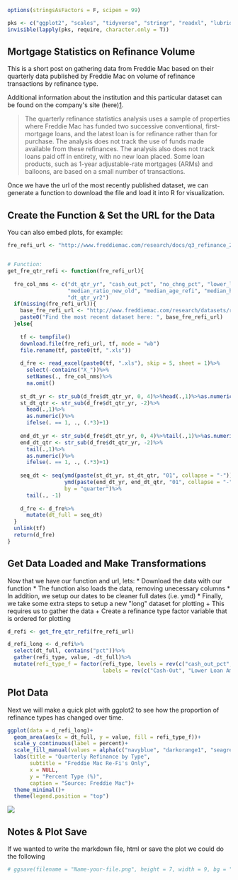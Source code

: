 ``` r
options(stringsAsFactors = F, scipen = 99)

pks <- c("ggplot2", "scales", "tidyverse", "stringr", "readxl", "lubridate")
invisible(lapply(pks, require, character.only = T))
```

Mortgage Statistics on Refinance Volume
---------------------------------------

This is a short post on gathering data from Freddie Mac based on their quarterly data published by Freddie Mac on volume of refinance transactions by refinance type.

Additional information about the institution and this particular dataset can be found on the company's site (here)[1]( "http://www.freddiemac.com/research/datasets/refinance-stats/").

> The quarterly refinance statistics analysis uses a sample of properties where Freddie Mac has funded two successive conventional, first-mortgage loans, and the latest loan is for refinance rather than for purchase. The analysis does not track the use of funds made available from these refinances. The analysis also does not track loans paid off in entirety, with no new loan placed. Some loan products, such as 1-year adjustable-rate mortgages (ARMs) and balloons, are based on a small number of transactions.

Once we have the url of the most recently published dataset, we can generate a function to download the file and load it into R for visualization.

Create the Function & Set the URL for the Data
----------------------------------------------

You can also embed plots, for example:

``` r
fre_refi_url <- "http://www.freddiemac.com/research/docs/q3_refinance_2018.xls"


# Function:
get_fre_qtr_refi <- function(fre_refi_url){
  
  fre_col_nms <- c("dt_qtr_yr", "cash_out_pct", "no_chng_pct", "lower_loan_amt_pct", 
                   "median_ratio_new_old", "median_age_refi", "median_hpa_refi", 
                   "dt_qtr_yr2")
  if(missing(fre_refi_url)){
    base_fre_refi_url <- "http://www.freddiemac.com/research/datasets/refinance-stats/"
    paste0("Find the most recent dataset here: ", base_fre_refi_url)
  }else{
    
    tf <- tempfile()
    download.file(fre_refi_url, tf, mode = "wb")
    file.rename(tf, paste0(tf, ".xls"))
    
    d_fre <- read_excel(paste0(tf, ".xls"), skip = 5, sheet = 1)%>%
      select(-contains("X_"))%>%
      setNames(., fre_col_nms)%>%
      na.omit()
    
    st_dt_yr <- str_sub(d_fre$dt_qtr_yr, 0, 4)%>%head(.,1)%>%as.numeric()
    st_dt_qtr <- str_sub(d_fre$dt_qtr_yr, -2)%>%
      head(.,1)%>%
      as.numeric()%>%
      ifelse(. == 1, ., (.*3)+1)
    
    end_dt_yr <- str_sub(d_fre$dt_qtr_yr, 0, 4)%>%tail(.,1)%>%as.numeric()
    end_dt_qtr <- str_sub(d_fre$dt_qtr_yr, -2)%>%
      tail(.,1)%>%
      as.numeric()%>%
      ifelse(. == 1, ., (.*3)+1)
    
    seq_dt <- seq(ymd(paste(st_dt_yr, st_dt_qtr, "01", collapse = "-")), 
                  ymd(paste(end_dt_yr, end_dt_qtr, "01", collapse = "-")), 
                  by = "quarter")%>%
      tail(., -1)
    
    d_fre <- d_fre%>%
      mutate(dt_full = seq_dt)
  }
  unlink(tf)
  return(d_fre)
}
```

Get Data Loaded and Make Transformations
----------------------------------------

Now that we have our function and url, lets: \* Download the data with our function \* The function also loads the data, removing unecessary columns \* In addition, we setup our dates to be cleaner full dates (i.e. ymd) \* Finally, we take some extra steps to setup a new "long" dataset for plotting + This requires us to gather the data + Create a refinance type factor variable that is ordered for plotting

``` r
d_refi <- get_fre_qtr_refi(fre_refi_url)

d_refi_long <- d_refi%>%
  select(dt_full, contains("pct"))%>%
  gather(refi_type, value, -dt_full)%>%
  mutate(refi_type_f = factor(refi_type, levels = rev(c("cash_out_pct","lower_loan_amt_pct", "no_chng_pct")), 
                              labels = rev(c("Cash-Out", "Lower Loan Amount", "No Change")), ordered = T))
```

Plot Data
---------

Next we will make a quick plot with ggplot2 to see how the proportion of refinance types has changed over time.

``` r
ggplot(data = d_refi_long)+
  geom_area(aes(x = dt_full, y = value, fill = refi_type_f))+
  scale_y_continuous(label = percent)+
  scale_fill_manual(values = alpha(c("navyblue", "darkorange1", "seagreen"), 0.85), NULL)+
  labs(title = "Quarterly Refinance by Type", 
       subtitle = "Freddie Mac Re-Fi's Only", 
       x = NULL, 
       y = "Percent Type (%)", 
       caption = "Source: Freddie Mac")+
  theme_minimal()+
  theme(legend.position = "top")
```

<img src="2018_collection/Housing/FRE-QTR-REFI/png/plotData-1.png" style="display: block; margin: auto;" />

Notes & Plot Save
-----------------

If we wanted to write the markdown file, html or save the plot we could do the following

``` r
# ggsave(filename = "Name-your-file.png", height = 7, width = 9, bg = "transparent")
```
